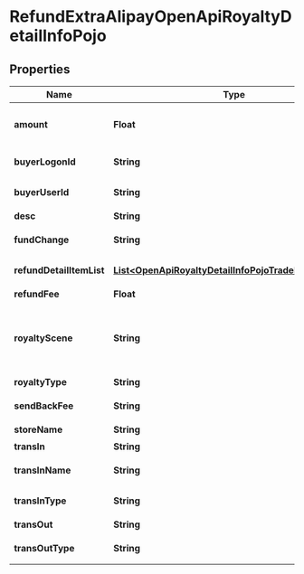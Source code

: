 
# RefundExtraAlipayOpenApiRoyaltyDetailInfoPojo

## Properties
Name | Type | Description | Notes
------------ | ------------- | ------------- | -------------
**amount** | **Float** | 分账的金额，单位为元 | 
**buyerLogonId** | **String** | 买家支付宝账号 | 
**buyerUserId** | **String** | 买家在支付宝的用户id | 
**desc** | **String** | 分账描述 | 
**fundChange** | **String** | 分账变更消息 | 
**refundDetailItemList** | [**List&lt;OpenApiRoyaltyDetailInfoPojoTradeFundBillItem&gt;**](OpenApiRoyaltyDetailInfoPojoTradeFundBillItem.md) | 退款使用的资金渠道 |  [optional]
**refundFee** | **Float** | 总退款金额 | 
**royaltyScene** | **String** | 可选值：达人佣金、平台服务费、技术服务费、其他 | 
**royaltyType** | **String** | 分账类型 | 
**sendBackFee** | **String** | 买家实际退款金额 | 
**storeName** | **String** | 交易场景 | 
**transIn** | **String** | 收入方账户 | 
**transInName** | **String** | 分账收款方姓名 | 
**transInType** | **String** | 收入方账户类型 | 
**transOut** | **String** | 支出方账户 | 
**transOutType** | **String** | 支出方账户类型 | 



